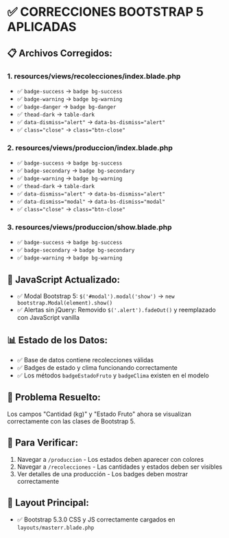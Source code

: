 # ✅ CORRECCIONES BOOTSTRAP 5 APLICADAS

## 📋 Archivos Corregidos:

### 1. **resources/views/recolecciones/index.blade.php**
- ✅ `badge-success` → `badge bg-success`
- ✅ `badge-warning` → `badge bg-warning`  
- ✅ `badge-danger` → `badge bg-danger`
- ✅ `thead-dark` → `table-dark`
- ✅ `data-dismiss="alert"` → `data-bs-dismiss="alert"`
- ✅ `class="close"` → `class="btn-close"`

### 2. **resources/views/produccion/index.blade.php**
- ✅ `badge-success` → `badge bg-success`
- ✅ `badge-secondary` → `badge bg-secondary`
- ✅ `badge-warning` → `badge bg-warning`
- ✅ `thead-dark` → `table-dark`
- ✅ `data-dismiss="alert"` → `data-bs-dismiss="alert"`
- ✅ `data-dismiss="modal"` → `data-bs-dismiss="modal"`
- ✅ `class="close"` → `class="btn-close"`

### 3. **resources/views/produccion/show.blade.php**
- ✅ `badge-success` → `badge bg-success`
- ✅ `badge-secondary` → `badge bg-secondary`
- ✅ `badge-warning` → `badge bg-warning`

## 🔧 JavaScript Actualizado:
- ✅ Modal Bootstrap 5: `$('#modal').modal('show')` → `new bootstrap.Modal(element).show()`
- ✅ Alertas sin jQuery: Removido `$('.alert').fadeOut()` y reemplazado con JavaScript vanilla

## 📊 Estado de los Datos:
- ✅ Base de datos contiene recolecciones válidas
- ✅ Badges de estado y clima funcionando correctamente
- ✅ Los métodos `badgeEstadoFruto` y `badgeClima` existen en el modelo

## 🎯 Problema Resuelto:
Los campos "Cantidad (kg)" y "Estado Fruto" ahora se visualizan correctamente con las clases de Bootstrap 5.

## 🚀 Para Verificar:
1. Navegar a `/produccion` - Los estados deben aparecer con colores
2. Navegar a `/recolecciones` - Las cantidades y estados deben ser visibles
3. Ver detalles de una producción - Los badges deben mostrar correctamente

## 📝 Layout Principal:
- ✅ Bootstrap 5.3.0 CSS y JS correctamente cargados en `layouts/masterr.blade.php`
